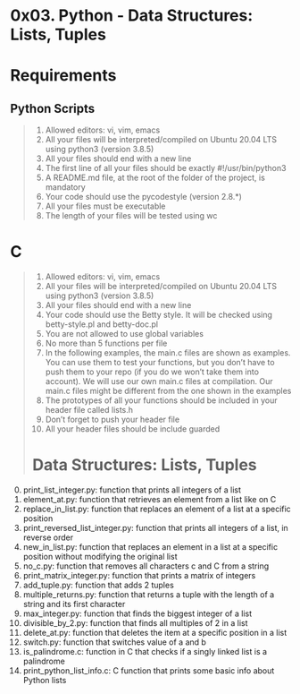 # 0x03. Python - Data Structures: Lists, Tuples

# Requirements

## Python Scripts

> 1. Allowed editors: vi, vim, emacs
> 2. All your files will be interpreted/compiled on Ubuntu 20.04 LTS using python3 (version 3.8.5)
> 3. All your files should end with a new line
> 4. The first line of all your files should be exactly #!/usr/bin/python3
> 5. A README.md file, at the root of the folder of the project, is mandatory
> 6. Your code should use the pycodestyle (version 2.8.*)
> 7. All your files must be executable
> 8. The length of your files will be tested using wc
# C

> 1. Allowed editors: vi, vim, emacs
> 2. All your files will be interpreted/compiled on Ubuntu 20.04 LTS using python3 (version 3.8.5)
> 3. All your files should end with a new line
> 4. Your code should use the Betty style. It will be checked using betty-style.pl and betty-doc.pl
> 5. You are not allowed to use global variables
> 6. No more than 5 functions per file
> 7. In the following examples, the main.c files are shown as examples. You can use them to test your functions, but you don’t have to push them to your repo (if you do we won’t take them into account). We will use our own main.c files at compilation. Our main.c files might be different from the one shown in the examples
> 8. The prototypes of all your functions should be included in your header file called lists.h
> 9. Don’t forget to push your header file
> 10. All your header files should be include guarded
> # Data Structures: Lists, Tuples
0. print_list_integer.py: function that prints all integers of a list
1. element_at.py: function that retrieves an element from a list like on C
2. replace_in_list.py: function that replaces an element of a list at a specific position
3. print_reversed_list_integer.py: function that prints all integers of a list, in reverse order
4. new_in_list.py: function that replaces an element in a list at a specific position without modifying the original list
5. no_c.py: function that removes all characters c and C from a string
6. print_matrix_integer.py: function that prints a matrix of integers
7. add_tuple.py: function that adds 2 tuples
8. multiple_returns.py: function that returns a tuple with the length of a string and its first character
9. max_integer.py: function that finds the biggest integer of a list
10. divisible_by_2.py: function that finds all multiples of 2 in a list
11. delete_at.py: function that deletes the item at a specific position in a list
12. switch.py: function that switches value of a and b
13. is_palindrome.c: function in C that checks if a singly linked list is a palindrome
100. print_python_list_info.c: C function that prints some basic info about Python lists
